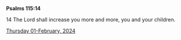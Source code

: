 **Psalms 115:14**

14 The Lord shall increase you more and more, you and your children.

[Thursday 01-February, 2024](https://getbible.life/kjv/Psalms/115/14)
